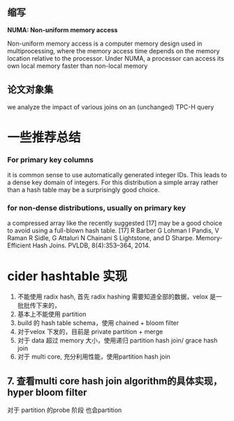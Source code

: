 ## 缩写

**NUMA: Non-uniform memory access**

Non-uniform memory access is a computer memory design used in multiprocessing, where the memory access time depends on the memory location relative to the processor. Under NUMA, a processor can access its own local memory faster than non-local memory

## 论文对象集

we analyze the impact of various joins on an (unchanged) TPC-H query

# 一些推荐总结

### For primary key columns

it is common sense to use automatically generated integer
IDs. This leads to a dense key domain of integers. For this
distribution a simple array rather than a hash table may be a
surprisingly good choice.

### for non-dense distributions, usually on primary key
a compressed array like the recently suggested [17] may be a good choice to avoid using a full-blown hash table.
[17] R Barber G Lohman I Pandis, V Raman R Sidle, G Attaluri N
Chainani S Lightstone, and D Sharpe. Memory-Efficient Hash Joins.
PVLDB, 8(4):353–364, 2014.

# cider hashtable 实现
1. 不能使用 radix hash, 首先 radix hashing 需要知道全部的数据，velox 是一批批传下来的，
2. 基本上不能使用 partition
3. build 的 hash table schema，使用 chained + bloom filter
4. 对于velox 下发的，目前是 private partition + merge 
5. 对于 data 超过 memory 大小，使用递归 partition hash join/ grace hash join
6. 对于 multi core, 充分利用性能，使用partition hash  join
## 7. 查看multi core hash join algorithm的具体实现，hyper bloom filter

对于 partition 的probe 阶段 也会partition
